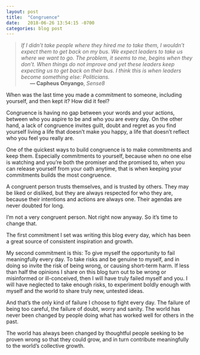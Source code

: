 ```yaml
---
layout: post
title:  "Congruence"
date:   2018-06-26 13:54:15 -0700
categories: blog post
---
```


>*If I didn’t take people where they hired me to take them, I wouldn’t expect them to get back on my bus. We expect leaders to take us where we want to go. The problem, it seems to me, begins when they don’t. When things do not improve and yet these leaders keep expecting us to get back on their bus. I think this is when leaders become something else: Politicians.*       
>&nbsp;&nbsp;&nbsp;&nbsp;&nbsp;&nbsp;__&mdash; Capheus Onyango__, *Sense8*

When was the last time you made a commitment to someone, including yourself, and then kept it? How did it feel?

Congruence is having no gap between your words and your actions, between who you aspire to be and who you are every day. On the other hand, a lack of congruence invites guilt, doubt and regret as you find yourself living a life that doesn’t make you happy, a life that doesn’t reflect who you feel you really are. 

One of the quickest ways to build congruence is to make commitments and keep them. Especially commitments to yourself, because when no one else is watching and you’re both the promiser and the promised to, when you can release yourself from your oath anytime, that is when keeping your commitments builds the most congruence. 

A congruent person trusts themselves, and is trusted by others. They may be liked or disliked, but they are always respected for who they are, because their intentions and actions are always one. Their agendas are never doubted for long.

I’m not a very congruent person. Not right now anyway. So it’s time to change that. 

The first commitment I set was writing this blog every day, which has been a great source of consistent inspiration and growth. 

My second commitment is this: To give myself the opportunity to fail meaningfully every day. To take risks and be genuine to myself, and in doing so invite the risk of being wrong, or causing short-term harm. If less than half  the opinions I share on this blog turn out to be wrong or misinformed or ill-conceived, then I will have truly failed myself and you. I will have neglected to take enough risks, to experiment boldly enough with myself and the world to share truly new, untested ideas. 

And that’s the only kind of failure I choose to fight every day. The failure of being too careful, the failure of doubt, worry and sanity. The world has never been changed by people doing what has worked well for others in the past.

The world has always been changed by thoughtful people seeking to be proven wrong so that they could grow, and in turn contribute meaningfully to the world’s collective growth.








